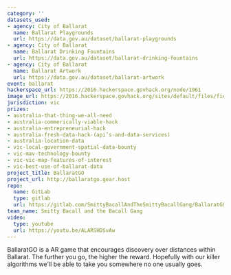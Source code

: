 ```yaml
---
category: ''
datasets_used:
- agency: City of Ballarat
  name: Ballarat Playgrounds
  url: https://data.gov.au/dataset/ballarat-playgrounds
- agency: City of Ballarat
  name: Ballarat Drinking Fountains
  url: https://data.gov.au/dataset/ballarat-drinking-fountains
- agency: City of Ballarat
  name: Ballarat Artwork
  url: https://data.gov.au/dataset/ballarat-artwork
event: ballarat
hackerspace_url: https://2016.hackerspace.govhack.org/node/1961
image_url: https://2016.hackerspace.govhack.org/sites/default/files/field/image/2016-07-30.png
jurisdiction: vic
prizes:
- australia-that-thing-we-all-need
- australia-commerically-viable-hack
- australia-entrepreneurial-hack
- australia-fresh-data-hack-(api’s-and-data-services)
- australia-location-data
- vic-local-government-spatial-data-bounty
- vic-mav-technology-bounty
- vic-vic-map-features-of-interest
- vic-best-use-of-ballarat-data
project_title: BallaratGO
project_url: http://ballaratgo.gear.host
repo:
  name: GitLab
  type: gitlab
  url: https://gitlab.com/SmittyBacallAndTheSmittyBacallGang/BallaratGO
team_name: Smitty Bacall and the Bacall Gang
video:
  type: youtube
  url: https://youtu.be/ALARSHDSvAw
---
```


BallaratGO is a AR game that encourages discovery over distances within Ballarat.
The further you go, the higher the reward.
Hopefully with our killer algorithms we'll be able to take you somewhere no one usually goes.